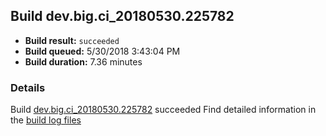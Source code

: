 ## Build dev.big.ci_20180530.225782
- **Build result:** `succeeded`
- **Build queued:** 5/30/2018 3:43:04 PM
- **Build duration:** 7.36 minutes
### Details
Build [dev.big.ci_20180530.225782](https://winappstudio.visualstudio.com/web/build.aspx?pcguid=a4ef43be-68ce-4195-a619-079b4d9834c2&builduri=vstfs%3a%2f%2f%2fBuild%2fBuild%2f25782) succeeded
Find detailed information in the [build log files](https://uwpctdiags.blob.core.windows.net/buildlogs/dev.big.ci_20180530.225782_logs.zip)
